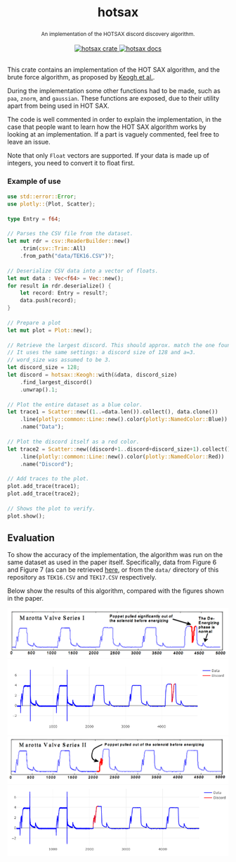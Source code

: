 <h1 align="center">hotsax</h1>

<div align="center">
<sub>
An implementation of the HOTSAX discord discovery algorithm.
</sub>
</div>

<br/>

<div align="center">
  <a href="https://crates.io/crates/hotsax">
    <img src="https://img.shields.io/crates/v/hotsax.svg" alt="hotsax crate">
  </a>
   <a href="https://docs.rs/crate/hotsax">
    <img src="https://docs.rs/hotsax/badge.svg" alt="hotsax docs">
  </a>
</div>

<br/>

This crate contains an implementation of the HOT SAX algorithm, and
the brute force algorithm, as proposed by [Keogh et al.](http://www.cse.cuhk.edu.hk/~adafu/Pub/icdm05time.pdf).

During the implementation some other functions had to be made, such as `paa`, `znorm`, and
`gaussian`. These functions are exposed, due to their utility apart from being used in HOT SAX.

The code is well commented in order to explain the implementation, in the case that people want
to learn how the HOT SAX algorithm works by looking at an implementation. If a part is vaguely
commented, feel free to leave an issue.

Note that only `Float` vectors are supported. If your data is made up of integers, you need to
convert it to float first.

### Example of use
```rust
use std::error::Error;
use plotly::{Plot, Scatter};

type Entry = f64;

// Parses the CSV file from the dataset.
let mut rdr = csv::ReaderBuilder::new()
    .trim(csv::Trim::All)
    .from_path("data/TEK16.CSV")?;

// Deserialize CSV data into a vector of floats.
let mut data : Vec<f64> = Vec::new();
for result in rdr.deserialize() {
    let record: Entry = result?;
    data.push(record);
}

// Prepare a plot
let mut plot = Plot::new();

// Retrieve the largest discord. This should approx. match the one found in the paper.
// It uses the same settings: a discord size of 128 and a=3.
// word_size was assumed to be 3.
let discord_size = 128;
let discord = hotsax::Keogh::with(&data, discord_size)
    .find_largest_discord()
    .unwrap().1;

// Plot the entire dataset as a blue color.
let trace1 = Scatter::new((1..=data.len()).collect(), data.clone())
    .line(plotly::common::Line::new().color(plotly::NamedColor::Blue))
    .name("Data");

// Plot the discord itself as a red color.
let trace2 = Scatter::new((discord+1..discord+discord_size+1).collect(), data[discord..discord+128].to_vec())
    .line(plotly::common::Line::new().color(plotly::NamedColor::Red))
    .name("Discord");

// Add traces to the plot.
plot.add_trace(trace1);
plot.add_trace(trace2);

// Shows the plot to verify.
plot.show();
```

## Evaluation
To show the accuracy of the implementation, the algorithm was run on the same
dataset as used in the paper itself. Specifically, data from Figure 6 and Figure 7
(as can be retrieved [here](https://www.cs.ucr.edu/~eamonn/discords/), or from the `data/`
directory of this repository as `TEK16.CSV` and `TEK17.CSV` respectively.

Below show the results of this algorithm, compared with the figures shown in the paper.

![Figure 6](./imgs/img1-keogh.png)
![`hotsax` on `TEK16.CSV`](./imgs/img1-ours.png)
![Figure 7](./imgs/img2-keogh.png)
![`hotsax` on `TEK17.CSV`](./imgs/img2-ours.png)
